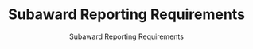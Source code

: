 ---
layout: resources-landing
title: "Subaward Reporting Requirements"
subtitle: "Subaward Reporting Requirements"
doc-link: ../assets/files/2020ControllerAlert-FSRSwExample.pdf
filters: controller-alert omb 2021 archived
fiscal_year: 2021
---